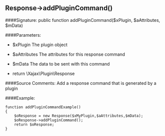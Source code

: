 ## Response->addPluginCommand()

####Signature: public function addPluginCommand($xPlugin, $aAttributes, $mData)

####Parameters:

* $xPlugin The plugin object

* $aAttributes The attributes for this response command

* $mData The data to be sent with this command
* return \Xajax\Plugin\Response

####Source Comments:
Add a response command that is generated by a plugin

####Example:
```
function addPluginCommandExample()
{
    $oResponse = new Response($xMyPlugin,$aAttributes,$mData);
    $oResponse->addPluginCommand();
    return $oResponse;
}
```